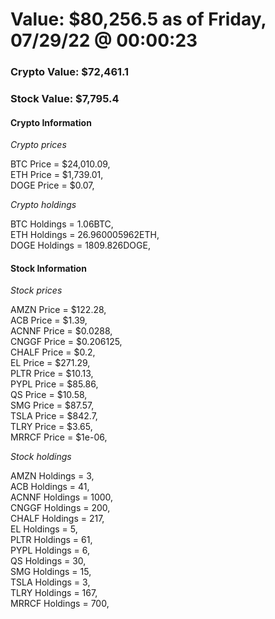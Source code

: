 # Value: $80,256.5 as of Friday, 07/29/22 @ 00:00:23 

### Crypto Value: $72,461.1

### Stock Value: $7,795.4

#### Crypto Information 
*Crypto prices* 

BTC Price = $24,010.09,  
ETH Price = $1,739.01,  
DOGE Price = $0.07,  


*Crypto holdings* 

BTC Holdings = 1.06BTC,  
ETH Holdings = 26.960005962ETH,  
DOGE Holdings = 1809.826DOGE,  


#### Stock Information 

*Stock prices* 

AMZN Price = $122.28,  
ACB Price = $1.39,  
ACNNF Price = $0.0288,  
CNGGF Price = $0.206125,  
CHALF Price = $0.2,  
EL Price = $271.29,  
PLTR Price = $10.13,  
PYPL Price = $85.86,  
QS Price = $10.58,  
SMG Price = $87.57,  
TSLA Price = $842.7,  
TLRY Price = $3.65,  
MRRCF Price = $1e-06,  


*Stock holdings* 

AMZN Holdings = 3,  
ACB Holdings = 41,  
ACNNF Holdings = 1000,  
CNGGF Holdings = 200,  
CHALF Holdings = 217,  
EL Holdings = 5,  
PLTR Holdings = 61,  
PYPL Holdings = 6,  
QS Holdings = 30,  
SMG Holdings = 15,  
TSLA Holdings = 3,  
TLRY Holdings = 167,  
MRRCF Holdings = 700,  


